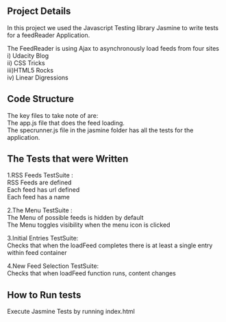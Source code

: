 ## Project Details

In this project we used the Javascript Testing library Jasmine to write tests for a feedReader Application.  

The FeedReader is using Ajax to asynchronously load feeds from four sites  
i)  Udacity Blog  
ii) CSS Tricks  
iii)HTML5 Rocks  
iv) Linear Digressions  


## Code Structure 

The key files to take note of are:  
The app.js file that does the feed loading.  
The specrunner.js file in the jasmine folder has all the tests for the application.

## The Tests that were Written

1.RSS Feeds TestSuite :  
RSS Feeds are defined  
Each feed has url defined  
Each feed has a name  

2.The Menu TestSuite :  
The Menu of possible feeds is hidden by default  
The Menu toggles visibility when the menu icon is clicked

3.Initial Entries TestSuite:  
Checks that when the loadFeed completes there is at least a single entry within feed container
 
4.New Feed Selection TestSuite:  
Checks that when loadFeed function runs, content changes

## How to Run tests 

Execute Jasmine Tests by running index.html
